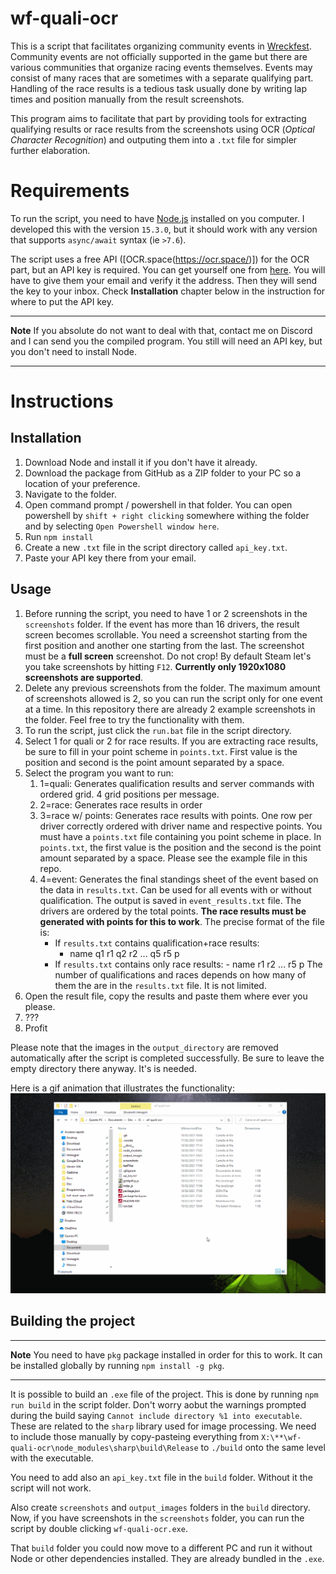 # wf-quali-ocr

This is a script that facilitates organizing community events in [Wreckfest](https://order.wreckfestgame.com/). Community events are not officially supported in the game but there are various communities that organize racing events themselves. Events may consist of many races that are sometimes with a separate qualifying part. Handling of the race results is a tedious task usually done by writing lap times and position manually from the result screenshots.

This program aims to facilitate that part by providing tools for extracting qualifying results or race results from the screenshots using OCR (_Optical Character Recognition_) and outputing them into a `.txt` file for simpler further elaboration.

# Requirements

To run the script, you need to have [Node.js](https://nodejs.org/en/) installed on you computer. I developed this with the version `15.3.0`, but it should work with any version that supports `async/await` syntax (ie `>7.6`).

The script uses a free API ([OCR.space(https://ocr.space/)]) for the OCR part, but an API key is required. You can get yourself one from [here](https://ocr.space/OCRAPI). You will have to give them your email and verify it the address. Then they will send the key to your inbox. Check **Installation** chapter below in the instruction for where to put the API key.

---

**Note**
If you absolute do not want to deal with that, contact me on Discord and I can send you the compiled program. You still will need an API key, but you don't need to install Node.

---

# Instructions

## Installation

1. Download Node and install it if you don't have it already.
2. Download the package from GitHub as a ZIP folder to your PC so a location of your preference.
3. Navigate to the folder.
4. Open command prompt / powershell in that folder. You can open powershell by `shift + right clicking` somewhere withing the folder and by selecting `Open Powershell window here`.
5. Run `npm install`
6. Create a new `.txt` file in the script directory called `api_key.txt`.
7. Paste your API key there from your email.

## Usage

1. Before running the script, you need to have 1 or 2 screenshots in the `screenshots` folder. If the event has more than 16 drivers, the result screen becomes scrollable. You need a screenshot starting from the first position and another one starting from the last. The screenshot must be a **full screen** screenshot. Do not crop! By default Steam let's you take screenshots by hitting `F12`. **Currently only 1920x1080 screenshots are supported**.
2. Delete any previous screenshots from the folder. The maximum amount of screenshots allowed is 2, so you can run the script only for one event at a time. In this repository there are already 2 example screenshots in the folder. Feel free to try the functionality with them.
3. To run the script, just click the `run.bat` file in the script directory.
4. Select 1 for quali or 2 for race results. If you are extracting race results, be sure to fill in your point scheme in `points.txt`. First value is the position and second is the point amount separated by a space.
5. Select the program you want to run:
   1. 1=quali: Generates qualification results and server commands with ordered grid. 4 grid positions per message.
   2. 2=race: Generates race results in order
   3. 3=race w/ points: Generates race results with points. One row per driver correctly ordered with driver name and respective points. You must have a `points.txt` file containing you point scheme in place. In `points.txt`, the first value is the position and the second is the point amount separated by a space. Please see the example file in this repo.
   4. 4=event: Generates the final standings sheet of the event based on the data in `results.txt`. Can be used for all events with or without qualification. The output is saved in `event_results.txt` file. The drivers are ordered by the total points. **The race results must be generated with points for this to work**. The precise format of the file is:
      - If `results.txt` contains qualification+race results:
        - name q1 r1 q2 r2 ... q5 r5 p
      - If `results.txt` contains only race results: - name r1 r2 ... r5 p
        The number of qualifications and races depends on how many of them the are in the `results.txt` file. It is not limited.
6. Open the result file, copy the results and paste them where ever you please.
7. ???
8. Profit

Please note that the images in the `output_directory` are removed automatically after the script is completed successfully. Be sure to leave the empty directory there anyway. It's is needed.

Here is a gif animation that illustrates the functionality:
![Script functionality demonstration animation](./__docs__/wf-quali-ocr-guide.gif)

## Building the project

---

**Note**
You need to have `pkg` package installed in order for this to work. It can be installed globally by running `npm install -g pkg`.

---

It is possible to build an `.exe` file of the project. This is done by running `npm run build` in the script folder. Don't worry aobut the warnings prompted during the build saying `Cannot include directory %1 into executable`. These are related to the `sharp` library used for image processing. We need to include those manually by copy-pasteing everything from `X:\**\wf-quali-ocr\node_modules\sharp\build\Release` to `./build` onto the same level with the executable.

You need to add also an `api_key.txt` file in the `build` folder. Without it the script will not work.

Also create `screenshots` and `output_images` folders in the `build` directory. Now, if you have screenshots in the `screenshots` folder, you can run the script by double clicking `wf-quali-ocr.exe`.

That `build` folder you could now move to a different PC and run it without Node or other dependencies installed. They are already bundled in the `.exe`.
